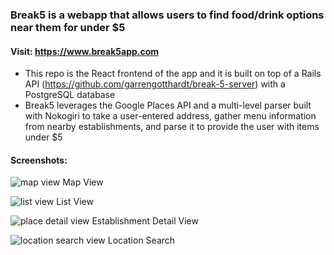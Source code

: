 ### Break5 is a webapp that allows users to find food/drink options near them for under $5

#### Visit: https://www.break5app.com

- This repo is the React frontend of the app and it is built on top of a Rails API (https://github.com/garrengotthardt/break-5-server) with a PostgreSQL database
- Break5 leverages the Google Places API and a multi-level parser built with Nokogiri to take a
user-entered address, gather menu information from nearby establishments, and parse it
to provide the user with items under $5


#### Screenshots:

![map view](https://user-images.githubusercontent.com/1863593/31552304-149f61b0-b005-11e7-884c-32db5d2c9fcf.png)
Map View

![list view](https://user-images.githubusercontent.com/1863593/31553070-4273a1d0-b007-11e7-93d9-d188376f23ed.png)
List View

![place detail view](https://user-images.githubusercontent.com/1863593/31553180-94f865da-b007-11e7-85a2-90cb8b424ce5.png)
Establishment Detail View

![location search view](https://user-images.githubusercontent.com/1863593/31553136-6d5a8864-b007-11e7-8112-aac1aadb6be9.png)
Location Search



